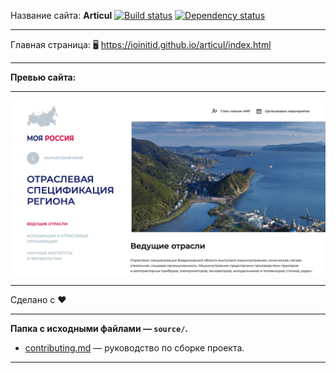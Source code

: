 Название сайта: **Articul** [![Build status][travis-image]][travis-url] [![Dependency status][dependency-image]][dependency-url]

------------

Главная страница: 🖥️ https://ioinitid.github.io/articul/index.html

------------

**Превью сайта:**

------------

![Preview](preview-image.jpg "Preview")

------------

Сделано с ❤️

------------

**Папка с исходными файлами — `source/`.**

- [contributing.md](contributing.md) — руководство по сборке проекта.

------------

[travis-image]: https://travis-ci.com/htmlacademy-adaptive/1076505-cat-energy-18.svg?branch=master
[travis-url]: https://travis-ci.com/htmlacademy-adaptive/1076505-cat-energy-18
[dependency-image]: https://david-dm.org/htmlacademy-adaptive/1076505-cat-energy-18/dev-status.svg?style=flat-square
[dependency-url]: https://david-dm.org/htmlacademy-adaptive/1076505-cat-energy-18?type=dev
